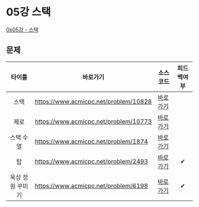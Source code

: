 # 05강 스택

[0x05강 - 스택](https://www.acmicpc.net/workbook/view/7309)

## 문제
|    타이틀    | 바로가기                                  | 소스코드                                   | 피드백여부 |
|:---------:|---------------------------------------|----------------------------------------|:-----:|
|    스택     | https://www.acmicpc.net/problem/10828 | [바로가기](../../problem/n10828/Main.java) |       |
|    제로     | https://www.acmicpc.net/problem/10773 | [바로가기](../../problem/n10773/Main.java) |       |
|   스택 수열   | https://www.acmicpc.net/problem/1874  | [바로가기](../../problem/n1874/Main.java)  |       |
|     탑     | https://www.acmicpc.net/problem/2493  | [바로가기](../../problem/n2493/Main.java)  |   ✔   |
| 옥상 정원 꾸미기 | https://www.acmicpc.net/problem/6198  | [바로가기](../../problem/n6198/Main.java)  |   ✔   |
